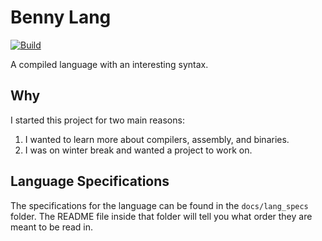 # Benny Lang

[![Build](https://github.com/https123456789/benny_lang/actions/workflows/build.yml/badge.svg)](https://github.com/https123456789/benny_lang/actions/workflows/build.yml)

A compiled language with an interesting syntax.

## Why

I started this project for two main reasons:

1. I wanted to learn more about compilers, assembly, and binaries.
2. I was on winter break and wanted a project to work on.

## Language Specifications

The specifications for the language can be found in the `docs/lang_specs` folder. The README file inside that folder will tell you what order they are meant to be read in.
